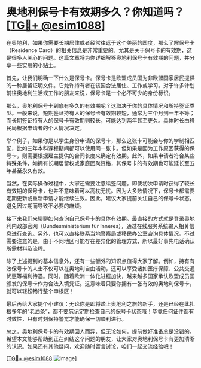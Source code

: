 # 奥地利保号卡有效期多久？你知道吗？[[TG💪+ @esim1088](https://t.me/s/esim1088)]

在奥地利，如果你需要长期居住或者经常往返于这个美丽的国度，那么了解保号卡（Residence Card）的相关信息是非常重要的。尤其是关于保号卡的有效期，这是很多人关心的问题。这篇文章将为你详细解答奥地利保号卡有效期的问题，并分享一些实用的小贴士。

首先，让我们明确一下什么是保号卡。保号卡是欧盟成员国为非欧盟国家居民提供的一种居留证明文件。它允许持有者在该国合法居住、工作或学习。对于许多计划前往奥地利生活或工作的朋友来说，保号卡是一个必不可少的身份标识。

那么，奥地利保号卡到底有多久的有效期呢？这取决于你的具体情况和所持签证类型。一般来说，短期签证持有人的保号卡有效期较短，通常为三个月到一年不等；而长期签证持有人的保号卡有效期则较长，可能达到两年甚至更久。具体时长由移民局根据申请者的个人情况决定。

举个例子，如果你是以学生身份申请的保号卡，那么这张卡可能会与你的学制相匹配，比如三年本科课程期间都可以使用同一张卡。但如果是因为工作原因获得的保号卡，则需要根据雇主提供的合同长度来确定有效期。此外，如果申请者符合某些特殊条件，如拥有长期居留权或家庭团聚资格，其保号卡的有效期也可能延长至五年甚至永久有效。

当然，在实际操作过程中，大家还需要注意续签问题。即使初次申请时获得了较长有效期的保号卡，也并不意味着可以高枕无忧。因为大多数情况下，保号卡都需要定期更新或重新申请才能继续生效。因此，建议大家提前关注自己的保号卡状态，避免因过期而导致不必要的麻烦。

接下来我们来聊聊如何查询自己保号卡的具体有效期。最直接的方式就是登录奥地利内政部官网（Bundesministerium für Inneres），通过在线服务系统输入相关信息进行查询。另外，也可以直接联系当地警察局或移民办公室咨询具体情况。不过需要注意的是，由于不同地区可能存在差异化的管理方式，所以最好事先电话确认所需材料及流程。

除了上述提到的基本信息外，还有一些额外的知识点值得大家了解。例如，持有有效保号卡的人士不仅可以在奥地利自由活动，还可以享受诸如医疗保障、公共交通优惠等福利待遇。同时，随着欧洲一体化进程加快，越来越多国家承认欧盟成员国颁发的保号卡作为合法入境凭证。这意味着只要你拥有一张有效的奥地利保号卡，就可以轻松畅行整个申根区！

最后再给大家提个小建议：无论你是即将踏上奥地利之旅的新手，还是已经在此扎根多年的“老油条”，都不要忘记定期检查自己的保号卡状态哦！毕竟任何证件都有时效性，只有时刻保持警觉才能确保一切顺利进行。

总之，奥地利保号卡的有效期因人而异，但无论如何，提前做好准备总是没错的。希望本文能够帮助到正在纠结这个问题的朋友，让大家对奥地利保号卡有更加清晰的认识。如果还有其他疑问，欢迎随时留言讨论，咱们一起交流经验吧！

[[TG💪+ @esim1088](https://t.me/s/esim1088) ![Image](https://i.postimg.cc/4NQfJmqS/Snipaste-2025-05-13-00-14-12.png)]